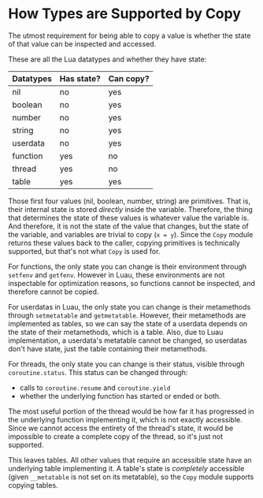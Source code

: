 # How Types are Supported by Copy

The utmost requirement for being able to copy a value is whether the state of that value can be inspected and accessed.

These are all the Lua datatypes and whether they have state:

| Datatypes | Has state? | Can copy? |
|-----------|------------|-----------|
| nil       | no         | yes       |
| boolean   | no         | yes       |
| number    | no         | yes       |
| string    | no         | yes       |
| userdata  | no         | yes       |
| function  | yes        | no        |
| thread    | yes        | no        |
| table     | yes        | yes       |

Those first four values (nil, boolean, number, string) are primitives. That is, their internal state is stored *directly* inside the variable. Therefore, the thing that determines the state of these values is whatever value the variable is. And therefore, it is not the state of the value that changes, but the state of the variable, and variables are trivial to copy (`x = y`). Since the `Copy` module returns these values back to the caller, copying primitives is technically supported, but that's not what `Copy` is used for.

For functions, the only state you can change is their environment through `setfenv` and `getfenv`. However in Luau, these environments are not inspectable for optimization reasons, so functions cannot be inspected, and therefore cannot be copied.

For userdatas in Luau, the only state you can change is their metamethods through `setmetatable` and `getmetatable`. However, their metamethods are implemented as tables, so we can say the state of a userdata depends on the state of their metamethods, which is a table. Also, due to Luau implementation, a userdata's metatable cannot be changed, so userdatas don't have state, just the table containing their metamethods.

For threads, the only state you can change is their status, visible through `coroutine.status`. This status can be changed through:

- calls to `coroutine.resume` and `coroutine.yield`
- whether the underlying function has started or ended or both.

The most useful portion of the thread would be how far it has progressed in the underlying function implementing it, which is not exactly accessible. Since we cannot access the entirety of the thread's state, it would be impossible to create a complete copy of the thread, so it's just not supported.

This leaves tables. All other values that require an accessible state have an underlying table implementing it. A table's state is *completely* accessible (given `__metatable` is not set on its metatable), so the `Copy` module supports copying tables.
